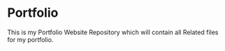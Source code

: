 # Portfolio
This is my Portfolio Website Repository which will contain all Related files for my portfolio.
